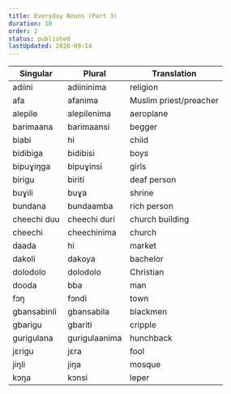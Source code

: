 ```yaml
---
title: Everyday Nouns (Part 3)
duration: 10
order: 2
status: published
lastUpdated: 2020-09-14
---
```


| Singular | Plural | Translation |
|----------|---------|-------------|
| adiini | adiininima | religion |
| afa | afanima | Muslim priest/preacher |
| alepile | alepilenima | aeroplane |
| barimaana | barimaansi | begger |
| biabi | hi | child |
| bidibiga | bidibisi | boys |
| bipuɣiŋga | bipuɣinsi | girls |
| birigu | biriti | deaf person |
| buɣili | buɣa | shrine |
| bundana | bundaamba | rich person |
| cheechi duu | cheechi duri | church building |
| cheechi | cheechinima | church |
| daada | hi | market |
| dakoli | dakoya | bachelor |
| dolodolo | dolodolo | Christian |
| dooda | bba | man |
| fɔŋ | fɔndi | town |
| gbansabinli | gbansabila | blackmen |
| gbarigu | gbariti | cripple |
| gurigulana | gurigulaanima | hunchback |
| jɛrigu | jɛra | fool |
| jiŋli | jiŋa | mosque |
| kɔŋa | kɔnsi | leper |